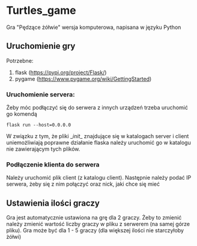 # Turtles_game
Gra "Pędzące żółwie" wersja komputerowa, napisana w języku Python

## Uruchomienie gry

Potrzebne:
1. flask (https://pypi.org/project/Flask/)
2. pygame (https://www.pygame.org/wiki/GettingStarted)

### Uruchomienie servera:
Żeby móc podłączyć się do serwera z innych urządzeń trzeba uruchomić go komendą
```
flask run --host=0.0.0.0
```
W związku z tym, że pliki \__init__ znajdujące się w katalogach server i client uniemożliwiają poprawne działanie flaska należy uruchomić go w katalogu nie zawierającym tych plików.

### Podłączenie klienta do serwera

Należy uruchomić plik client (z katalogu client). Następnie należy podać IP serwera, żeby się z nim połączyć oraz nick, jaki chce się mieć

## Ustawienia ilości graczy

Gra jest automatycznie ustawiona na grę dla 2 graczy. Żeby to zmienić należy zmienić wartość liczby graczy w pliku z serwerem (na samej górze pliku). Gra może być dla 1 - 5 graczy (dla większej ilości nie starczyłoby żółwi)
